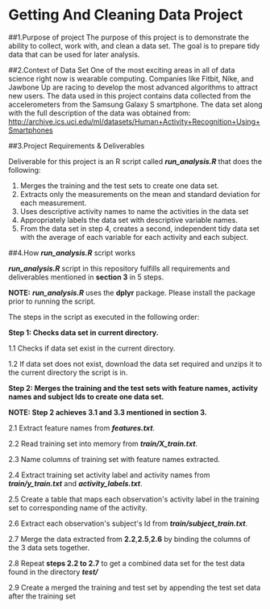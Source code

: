 # Getting And Cleaning Data Project

##1.Purpose of project
The purpose of this project is to demonstrate the ability to collect, work with, and clean a data set. The goal is to prepare tidy data that can be used for later analysis. 

##2.Context of Data Set
One of the most exciting areas in all of data science right now is wearable computing. Companies like Fitbit, Nike, and Jawbone Up are racing to develop the most advanced algorithms to attract new users. The data used in this project contains data collected from the accelerometers from the Samsung Galaxy S smartphone. The data set along with the full description of the data was obtained from:
http://archive.ics.uci.edu/ml/datasets/Human+Activity+Recognition+Using+Smartphones

##3.Project Requirements & Deliverables

Deliverable for this project is an R script called **_run_analysis.R_** that does the following:

1. Merges the training and the test sets to create one data set.
2. Extracts only the measurements on the mean and standard deviation for each measurement.
3. Uses descriptive activity names to name the activities in the data set
4. Appropriately labels the data set with descriptive variable names.
5. From the data set in step 4, creates a second, independent tidy data set with the average of each variable for each activity and each subject.

##4.How **_run_analysis.R_** script works

**_run_analysis.R_** script in this repository fulfills all requirements and deliverables mentioned in **section 3** in 5 steps.

**NOTE:** **_run_analysis.R_** uses the **dplyr** package. Please install the package prior to running the script.

The steps in the script as executed in the following order:

**Step 1: Checks data set in current directory.**

1.1 Checks if data set exist in the current directory.

1.2 If data set does not exist, download the data set required and unzips it to the current directory the script is in.

**Step 2:  Merges the training and the test sets with feature names, activity names and subject Ids to create one data set.**

**NOTE: Step 2 achieves 3.1 and 3.3 mentioned in section 3.**

2.1 Extract feature names from **_features.txt_**.

2.2 Read training set into memory from  **_train/X_train.txt_**.

2.3 Name columns of training set with feature names extracted.

2.4 Extract training set activity label and activity names from **_train/y_train.txt_** and **_activity_labels.txt_**.

2.5 Create a table that maps each observation's activity label in the training set to corresponding name of the activity.

2.6 Extract each observation's subject's Id from **_train/subject_train.txt_**.

2.7 Merge the data extracted from **2.2**,**2.5**,**2.6** by binding the columns of the 3 data sets together.

2.8 Repeat **steps 2.2 to 2.7** to get a combined data set for the test data found in the directory **_test/_**

2.9 Create a merged the training and test set by appending the test set data after the training set
